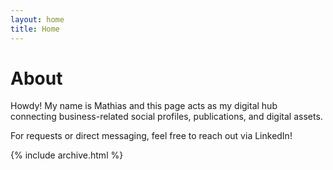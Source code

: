 ```yaml
---
layout: home
title: Home
---
```


# About

Howdy! My name is Mathias and this page acts as my digital hub connecting business-related social profiles, publications, and digital assets. 

For requests or direct messaging, feel free to reach out via LinkedIn!  

{% include archive.html %}
